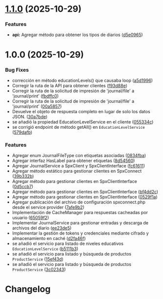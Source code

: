 # [1.1.0](https://github.com/Universidad-de-Navojoa-AC/spx-connect/compare/v1.0.0...v1.1.0) (2025-10-29)


### Features

* **api:** Agregar método para obtener los tipos de diarios ([d5e0965](https://github.com/Universidad-de-Navojoa-AC/spx-connect/commit/d5e096553c2a41c1b243a4eb3283355ac8cbf99d))

# 1.0.0 (2025-10-29)


### Bug Fixes

* corrección en método educationLevels() que causaba loop ([a5d1996](https://github.com/Universidad-de-Navojoa-AC/spx-connect/commit/a5d19967df6b907c82d6641846690f3a40368f84))
* Corregir la ruta de la API para obtener clientes ([f93d88e](https://github.com/Universidad-de-Navojoa-AC/spx-connect/commit/f93d88e952733cfa3142e3abd93a73d872587e5d))
* Corregir la ruta de la solicitud de impresión de 'journal/file' a 'journal/print' ([fbdffc0](https://github.com/Universidad-de-Navojoa-AC/spx-connect/commit/fbdffc02d251f0f4ca094eae12f80ec7160b3e20))
* Corregir la ruta de la solicitud de impresión de 'journal/file' a 'journal/print' ([00a5857](https://github.com/Universidad-de-Navojoa-AC/spx-connect/commit/00a5857ebda8a1a3654fdb27fe5eda96c32bc0f2))
* Devuelve el objeto de respuesta completo en lugar de solo los datos JSON. ([30a7bde](https://github.com/Universidad-de-Navojoa-AC/spx-connect/commit/30a7bde1ae751f1e88904e1f0953e96fc96e98c6))
* se añadió la propiedad EducationLevelService en el cliente ([055334c](https://github.com/Universidad-de-Navojoa-AC/spx-connect/commit/055334c67445a200a0a84a23d7e82f072cfb2313))
* se corrigió endpoint de método getAll() en `EducationLevelService` ([579dafb](https://github.com/Universidad-de-Navojoa-AC/spx-connect/commit/579dafbe6e27944714d257d42d5639db8f7d0c27))


### Features

* Agregar enum JournalFileType con etiquetas asociadas ([0834fba](https://github.com/Universidad-de-Navojoa-AC/spx-connect/commit/0834fba83932c78d33b55177d23b94a60968348f))
* Agregar interfaz HasLabel para obtener etiquetas ([8d54560](https://github.com/Universidad-de-Navojoa-AC/spx-connect/commit/8d54560a1448a3b7639de916062abf989a945e99))
* Agregar JournalService a SpxClient y SpxClientInterface ([fc61611](https://github.com/Universidad-de-Navojoa-AC/spx-connect/commit/fc61611af294d711491625a0c2d2bb8fa7f55b41))
* Agregar método estático para gestionar clientes en SpxConnect ([39b332b](https://github.com/Universidad-de-Navojoa-AC/spx-connect/commit/39b332bc7332b2a2952de807e38089223ed84887))
* Agregar método para gestionar clientes en SpxClientInterface ([0d5ccb7](https://github.com/Universidad-de-Navojoa-AC/spx-connect/commit/0d5ccb77c8ffe7973afede55f783b3c94750dfda))
* Agregar método para gestionar clientes en SpxClientInterface ([bf4dd2c](https://github.com/Universidad-de-Navojoa-AC/spx-connect/commit/bf4dd2cde9582069dbbaa316a87cc426c26b11a7))
* Agregar método para gestionar clientes en SpxClientInterface ([0529f1a](https://github.com/Universidad-de-Navojoa-AC/spx-connect/commit/0529f1a87ec378425149e19b5914e50714fd7245))
* Agregar publicación del archivo de configuración spxconnect.php desde el service provider ([7afe9b2](https://github.com/Universidad-de-Navojoa-AC/spx-connect/commit/7afe9b2f71013dcc15741b121f9f1d0da41382db))
* Implementación de CacheManager para respuestas cacheadas por usuario ([65059f2](https://github.com/Universidad-de-Navojoa-AC/spx-connect/commit/65059f2f88aac977c8702a8ec776ea8276c0a90c))
* Implementar JournalService para gestionar entradas y descarga de archivos del diario ([ee23de5](https://github.com/Universidad-de-Navojoa-AC/spx-connect/commit/ee23de55387a2995248feb67a19ff1825f6ea412))
* Implementar la gestión de tokens y credenciales mediante cifrado y almacenamiento en caché ([d2fa46f](https://github.com/Universidad-de-Navojoa-AC/spx-connect/commit/d2fa46f4af6fe3cf9a22a46e792e830a74f36a29))
* se añadió el servicio para listado de niveles educativos `EducationLevelService` ([b5111b3](https://github.com/Universidad-de-Navojoa-AC/spx-connect/commit/b5111b30e05e4d39573927e8e2e3ce2e92a7adef))
* se añadió el servicio para listado y búsqueda de productos `ProductService` ([15ef43d](https://github.com/Universidad-de-Navojoa-AC/spx-connect/commit/15ef43d517d717451873997499d2176ff5426f1f))
* se añadió el servicio para listado y búsqueda de productos `ProductService` ([3c02343](https://github.com/Universidad-de-Navojoa-AC/spx-connect/commit/3c023432c61cf4025255359d41f01ac7da3c818f))

# Changelog
